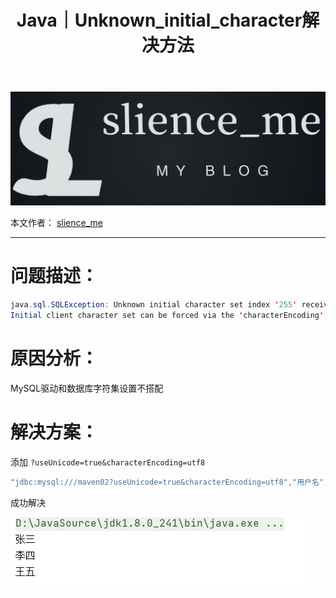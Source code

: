 ﻿---
layout: post
title: Java｜Unknown_initial_character解决方法
categories: [Java]
description: Unknown_initial_character_set_index_‘255‘_received_from_server._Initial_client_character_解决方法
keywords: 编程语言, Java
mermaid: false
sequence: false
flow: false
mathjax: false
mindmap: false
mindmap2: false
---

![img](https://raw.githubusercontent.com/slience-me/picGo/master/images/logo_slienceme3.jpeg)

本文作者： [slience_me](https://slienceme.cn/)

---

# 问题描述：

```java
java.sql.SQLException: Unknown initial character set index '255' received from server. 
Initial client character set can be forced via the 'characterEncoding' property.
```


# 原因分析：

MySQL驱动和数据库字符集设置不搭配

# 解决方案：
添加  `?useUnicode=true&characterEncoding=utf8`
```java
"jdbc:mysql:///maven02?useUnicode=true&characterEncoding=utf8","用户名","密码")          
```
成功解决

![Alt Text](/images/posts/20210418180124368.png)






